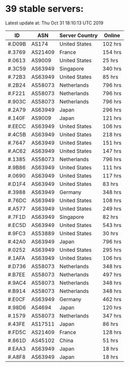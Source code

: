 # 39 stable servers:

Latest update at: Thu Oct 31 18:10:13 UTC 2019

| ID | ASN | Server Country | Online |
| -- | --- | -------------- | ------ |
| #.D09B | AS174 | United States | 102 hrs |
| #.3769 | AS21409 | France | 154 hrs |
| #.0613 | AS9009 | United States | 25 hrs |
| #.3C59 | AS63949 | Singapore | 340 hrs |
| #.72B3 | AS63949 | United States | 85 hrs |
| #.2B24 | AS58073 | Netherlands | 796 hrs |
| #.F221 | AS58073 | Netherlands | 796 hrs |
| #.903C | AS58073 | Netherlands | 796 hrs |
| #.2A79 | AS63949 | Japan | 296 hrs |
| #.140F | AS9009 | Japan | 121 hrs |
| #.EECC | AS63949 | United States | 106 hrs |
| #.4C5B | AS63949 | United States | 218 hrs |
| #.7647 | AS63949 | United States | 151 hrs |
| #.AC62 | AS63949 | United States | 147 hrs |
| #.1385 | AS58073 | Netherlands | 796 hrs |
| #.9B86 | AS63949 | United States | 111 hrs |
| #.0690 | AS63949 | United States | 117 hrs |
| #.D1F4 | AS63949 | United States | 83 hrs |
| #.3988 | AS63949 | Germany | 348 hrs |
| #.76DC | AS63949 | United States | 108 hrs |
| #.A577 | AS63949 | United States | 249 hrs |
| #.7F1D | AS63949 | Singapore | 82 hrs |
| #.EC5D | AS63949 | United States | 543 hrs |
| #.9FC3 | AS53889 | United States | 30 hrs |
| #.42A0 | AS63949 | Japan | 796 hrs |
| #.0252 | AS63949 | United States | 295 hrs |
| #.1AFA | AS63949 | United States | 106 hrs |
| #.D736 | AS58073 | Netherlands | 348 hrs |
| #.B7EE | AS58073 | Netherlands | 497 hrs |
| #.9AC4 | AS58073 | Netherlands | 348 hrs |
| #.B914 | AS58073 | Netherlands | 348 hrs |
| #.E0CF | AS63949 | Germany | 462 hrs |
| #.98D6 | AS4694 | Japan | 120 hrs |
| #.1579 | AS58073 | Netherlands | 347 hrs |
| #.43FE | AS17511 | Japan | 86 hrs |
| #.FD5C | AS21409 | France | 128 hrs |
| #.861D | AS45102 | China | 51 hrs |
| #.EAA3 | AS63949 | Japan | 18 hrs |
| #.A8F8 | AS63949 | Japan | 18 hrs |


